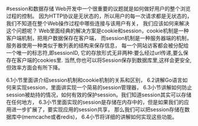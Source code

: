 #session和数据存储
Web开发中一个很重要的议题就是如何做好用户的整个浏览过程的控制。
因为HTTP协议是无状态的，所以用户的每一次请求都是无状态的，我们不知道在整个Web操作过程中哪些连接与该用户有关，
我们应该如何来解决这个问题呢？
Web里面经典的解决方案是cookie和session，cookie机制是一种客户端机制，把用户数据保存在客户端，
而session机制是一种服务器端的机制，服务器使用一种类似于散列表的结构来保存信息，
每一个网站访客都会被分配给一个唯一的标志符,即sessionID,
它的存放形式无非两种:要么经过url传递,要么保存在客户端的cookies里.
当然,你也可以将Session保存到数据库里,这样会更安全,但效率方面会有所下降。

6.1小节里面讲介绍session机制和cookie机制的关系和区别，
6.2讲解Go语言如何来实现session，里面讲实现一个简易的session管理器，
6.3小节讲解如何防止session被劫持的情况，如何有效的保护session。我们知道session其实可以存储在任何地方，
6.3小节里面实现的session是存储在内存中的，但是如果我们的应用进一步扩展了，要实现应用的session共享，
那么我们可以把session存储在数据库中(memcache或者redis)，
6.4小节将详细的讲解如何实现这些功能。


